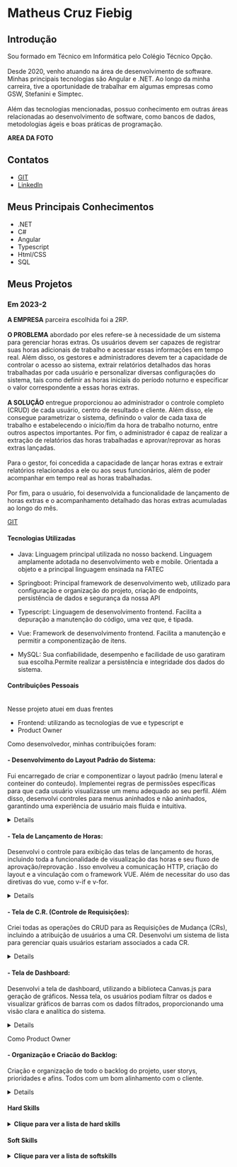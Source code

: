 # Matheus Cruz Fiebig 

## Introdução

Sou formado em Técnico em Informática pelo Colégio Técnico Opção. 
<br>
<br>
Desde 2020, venho atuando na área de desenvolvimento de software. Minhas principais tecnologias são Angular e .NET. Ao longo da minha carreira, tive a oportunidade de trabalhar em algumas empresas como GSW, Stefanini e Simptec.
<br><br>
Além das tecnologias mencionadas, possuo conhecimento em    outras áreas relacionadas ao desenvolvimento de software, como bancos de dados, metodologias ágeis e boas práticas de programação.


**AREA DA FOTO**

## Contatos
* [GIT](https://github.com/matheus-fiebig)
* [LinkedIn](https://www.linkedin.com/matheus-fiebig)

## Meus Principais Conhecimentos
- .NET
- C#
- Angular
- Typescript
- Html/CSS
- SQL

## Meus Projetos

### Em 2023-2
**A EMPRESA** parceira escolhida foi a 2RP.
<br>
<br>
**O PROBLEMA** abordado por eles refere-se à necessidade de um sistema para gerenciar horas extras. Os usuários devem ser capazes de registrar suas horas adicionais de trabalho e acessar essas informações em tempo real. Além disso, os gestores e administradores devem ter a capacidade de controlar o acesso ao sistema, extrair relatórios detalhados das horas trabalhadas por cada usuário e personalizar diversas configurações do sistema, tais como definir as horas iniciais do período noturno e especificar o valor correspondente a essas horas extras.
<br>
<br>
**A SOLUÇÃO** entregue proporcionou ao administrador o controle completo (CRUD) de cada usuário, centro de resultado e cliente. Além disso, ele consegue parametrizar o sistema, definindo o valor de cada taxa de trabalho e estabelecendo o início/fim da hora de trabalho noturno, entre outros aspectos importantes. Por fim, o administrador é capaz de realizar a extração de relatórios das horas trabalhadas e aprovar/reprovar as horas extras lançadas. <br>
<br>
Para o gestor, foi concedida a capacidade de lançar horas extras e extrair relatórios relacionados a ele ou aos seus funcionários, além de poder acompanhar em tempo real as horas trabalhadas.
<br>
<br>
Por fim, para o usuário, foi desenvolvida a funcionalidade de lançamento de horas extras e o acompanhamento detalhado das horas extras acumuladas ao longo do mês.

[GIT](https://github.com/matheus-fiebig/portifolio-bd/tree/main/3sem)

#### Tecnologias Utilizadas
- Java: Linguagem principal utilizada no nosso backend. Linguagem amplamente adotada no desenvolvimento web e mobile. Orientada a objeto e a principal linguagem ensinada na FATEC

- Springboot: Principal framework de desenvolvimento web, utilizado para configuração e organização do projeto, criação de endpoints, persistência de dados e segurança da nossa API  

- Typescript: Linguagem de desenvolvimento frontend. Facilita a depuração a manutenção do código, uma vez que, é tipada.

- Vue: Framework de desenvolvimento frontend. Facilita a manutenção e permitir a componentização de itens.  

- MySQL: Sua confiabilidade, desempenho e facilidade de uso garatiram sua escolha.Permite realizar a persistência e integridade dos dados do sistema.


#### Contribuições Pessoais
**<br>**
Nesse projeto atuei em duas frentes 
- Frontend: utilizando as tecnologias de vue e typescript e
- Product Owner

Como desenvolvedor, minhas contribuições foram:

#### - Desenvolvimento do Layout Padrão do Sistema:
Fui encarregado de criar e componentizar o layout padrão (menu lateral e conteiner do conteudo). Implementei regras de permissões específicas para que cada usuário visualizasse um menu adequado ao seu perfil. Além disso, desenvolvi controles para menus aninhados e não aninhados, garantindo uma experiência de usuário mais fluida e intuitiva.
<details>
    ```

    created(): void {
        const auth = useAuth();
        this.createSidebar(auth.getUser().permissionLevel);
    
        const currentUrl = this.$route.fullPath;
        this.menus.forEach(menu => {
            menu.active = currentUrl.includes(menu.link) &&     !!menu.link && menu.link != '/';
            this.activateSubItens(menu, currentUrl);
        })
    }

    private createSidebar(permissionLevel: number) {
        switch(permissionLevel){
        case 1: this.menus = colaboradorMenu; break;
        case 2: this.menus = gestorMenu; break;
        case 3: this.menus = adminMenu; break;
    }
    ```

Como pode ser visto aqui esta a parte de gerenciamento que controla qual acesso cada usuario tem  atraves de um objeto generico. Como pode ser observado a baixo

    ```
    export interface MenuParent extends MenuChild{
        icon: string;
        childs:MenuChild[];
    }

    export interface MenuChild{
        description:string;
        link:string;
        active:boolean;
    }

    ```
Além disso esse componente é subdivido com um componente filho para que o componente pai consigntrolar todo os estados genericos e para que cada filho consiga ter seu proprio estado independente
</details>

#### - Tela de Lançamento de Horas:
Desenvolvi o controle para exibição das telas de lançamento de horas, incluindo toda a funcionalidade de visualização das horas e seu fluxo de aprovação/reprovação . Isso envolveu a comunicação HTTP, criação do layout e a vinculação com o framework VUE. Além de necessitar do uso das diretivas do vue, como v-if e v-for.

<details>
<img src="assets\3_sem_lancamento_hora.png" width=1150 /></img>

Como pode ser visto na imagem acima, a tela de lançamento de horas envolve varios passos e diretivas. 
As diretivas de v-for são utilizadas para gerar as diversas linhas do sistema. O v-if controla todo o complexo sistema de regras de segurança, no qual permitirá ou não, ao usuário (dependendo do seu nível de permissão) aprovar ou reprovar hora. Por fim o v-model é responsável por realizar o <i>bind</i> do filtro com as variáveis de código, permitindo assim, realizar a requisição HTTP filtro para popular os dados 

<img src="assets\3_sem_lancamento_hora_v_for.png" width=300 /></img>

Acima esta um exemplo da utilização das <i>diretivas</i> do vue retratadas no parágrafo anterior para geração de contúdo dinâmico

</details>

#### - Tela de C.R. (Controle de Requisições):
Criei todas as operações do CRUD para as Requisições de Mudança (CRs), incluindo a atribuição de usuários a uma CR. Desenvolvi um sistema de lista para gerenciar quais usuários estariam associados a cada CR.

<details>
A feature do C.R é composta por algumas telas, primeiramente temos a tela de visualização e controle. Nela é possível realizar todas as ações de controle do CR além de visualiza-los (por exemplo deletar ou editar) 
<img src="assets\3_sem_cr.png" width=1000 /></img>

<br>
Além disso temos o cadastro de CR que faz uma requisição POST para o backend com todos os dados necessários para salvar um C.R ou edita-lo (depende da ação do usuário).

<img src="assets\3_sem_cr_cadastro.png" width=300 /></img>

<br>
Para finalizar temos a feature exclusiva de CR que é o controle de usuário por cr. Nessa feature temos um controle de N para N, ou seja, conseguimos colocar qualquer usuário em qualquer CR e em quantos CR quisermos. Desse modo é utilizado subtração e adição com listas para controlar o estado de qual usuário deve ser persistido no backend, como pode ser visto no código abaixo, no qual controlamos qual usuário e adicionado ao cr e qual é removido dele

    ```
    loadUsuarioCr(){
            this.limparCampos();
            http.get('/usuario')
            .then(x => {
                this.usuariosTotais = x.data;
                http.get('/crUsuario/' + this.idCr)
                    .then(y => {
                        const data = y.data as [
                            {
                                idUsuario: number,
                                idCr: number
                            }
                        ];

                        const usuariosCr = this.usuariosTotais.filter(z => data.map(z => z.idUsuario).includes(z.id));
                        this.usuariosDoCr.push(...usuariosCr)
                        
                        const usuariosForaDoCr = this.usuariosTotais.filter(z => !data.map(z => z.idUsuario).includes(z.id));
                        this.usuariosParaAdd.push(...usuariosForaDoCr)
                    });
            });
        }

    ```

</details>

#### - Tela de Dashboard:
Desenvolvi a tela de dashboard, utilizando a biblioteca Canvas.js para geração de gráficos. Nessa tela, os usuários podiam filtrar os dados e visualizar gráficos de barras com os dados filtrados, proporcionando uma visão clara e analítica do sistema.

<details>
    Para gerar o relatório com essa biblioteca, foi necessário criar uma tag de apexChart, delimitando assim onde seria gerado o relatório. Além disso para gerar os gráficos era necessário obte-los do backend (através de uma comunicação HTTP com o nosso servidor REST) e atribui-los a propriedade data do chartConfig. Todo esse fluxo pode ser visto no código abaixo:

    ```
    <apexchart
        type="bar"
        height="350"
        :options="chartConfig.chartOptions"
        :series="chartConfig.series"
    ></apexchart>
    getData() {
        const request = {
            idCliente: this.filter.idCliente,
            idCr: this.filter.idCr,
            dataInicio: this.filter.dataInicio + " 00:00:00",
            dataFim: this.filter.dataFim + " 23:59:59",
        };

        http.get("/dashboard", { params: request }).then((response) => {
            const user = useAuth().getUser();
            const filteredData = response.data.filter(
                (x: any) => x.idUsuario == user.id
            );

            this.chartConfig.series[0].data = [
                this.getHour(filteredData, "HE Diurno"),
                this.getHour(filteredData, "HE Noturno"),
                this.getHour(filteredData, "Sobreaviso"),
            ];
        });
    }
    ```
</details>

Como Product Owner
#### - Organização e Criacão do Backlog:
Criação e organização de todo o backlog do projeto, user storys, prioridades e afins. Todos com um bom alinhamento com o cliente.

<details>
 Como pode ser visto na imagem abaixo, todo o backlog e suas respectivas prioridades e user storys. Além disso há a organização por ÉPICOS e FEATURES de cada uma das histórias, bem como a sprint em que cada uma delas deveria entrar

 <img src="https://github.com/matheus-fiebig/portifolio-bd/blob/main/3sem/assets/backlog.png"> </img>
</details>


#### Hard Skills
<details>
  <summary><b>Clique para ver a lista de hard skills</b></summary>
  <br>
  <table align="center">
    <tr>
      <th width="300px">Tecnologia/Metodologia</th>
      <th width="300px">Classificação</th>
    </tr>
    <tr>
      <td>SQL</td>
      <td>★★★★★★☆☆☆☆</td>
    </tr>
    <tr>
      <td>MYSQL</td>
      <td>★★★★☆☆☆☆☆☆</td>
    </tr>
    <tr>
      <td>HTML/CSS</td>
      <td>★★★★★★★☆☆☆</td>
    </tr>
    <tr>
      <td>VUE</td>
      <td>★★★★★★★☆☆☆</td>
    </tr>
    <tr>
      <td>REST</td>
      <td>★★★★★★☆☆☆☆</td>
    </tr>
    <tr>
      <td>Scrum</td>
      <td>★★★★★★☆☆☆☆</td>
    </tr>
    <tr>
      <td>UX/UI design</td>
      <td>★★★★★☆☆☆☆☆</td>
    </tr>
  </table>
</details>

#### Soft Skills
<details>
  <summary><b>Clique para ver a lista de softskills</b></summary>
  <br>
  <table align="center">
    <tr>
      <th width="300px">Tecnologia/Metodologia</th>
      <th width="300px">Classificação</th>
    </tr>
    <tr>
      <td>Comunicação</td>
      <td>★★★★★★★★☆☆</td>
    </tr>
    <tr>
      <td>Trabalho em Equipe</td>
      <td>★★★★★★☆☆☆☆</td>
    </tr>
    <tr>
      <td>Resolução de Problemas</td>
      <td>★★★★★★★☆☆☆</td>
    </tr>
    <tr>
      <td>Responsabilidade</td>
      <td>★★★★★★★★☆☆</td>
    </tr>
  </table>
</details>